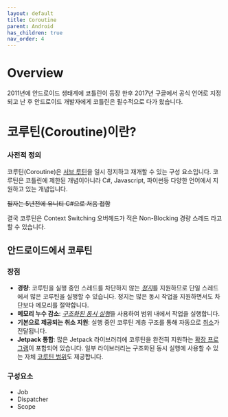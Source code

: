 ```yaml
---
layout: default
title: Coroutine
parent: Android
has_children: true
nav_order: 4
---
```


# Overview

2011년에 안드로이드 생태계에 코틀린이 등장 한후 2017년 구글에서 공식 언어로 지정되고 난 후 안드로이드 개발자에게 코틀린은 필수적으로 다가 왔습니다. 

# 코루틴(Coroutine)이란?

### 사전적 정의

코루틴(Coroutine)은 [서브 루틴](https://kennethss.github.io/docs/cs/sub-routine/)을 일시 정지하고 재개할 수 있는 구성 요소입니다. 코루틴은 코틀린에 제한된 개념이아니라 C#, Javascript, 파이썬등 다양한 언어에서 지원하고 있는 개념입니다.   

~~필자는 5년전에 유니티 C#으로 처음 접함~~

결국 코루틴은 Context Switching 오버헤드가 적은 Non-Blocking 경량 스레드 라고 할 수 있습니다.

### 

## 안드로이드에서 코루틴

### 장점

- **경량**: 코루틴을 실행 중인 스레드를 차단하지 않는 [*정지*](https://kotlinlang.org/docs/reference/coroutines/basics.html)를 지원하므로 단일 스레드에서 많은 코루틴을 실행할 수 있습니다. 정지는 많은 동시 작업을 지원하면서도 차단보다 메모리를 절약합니다.
- **메모리 누수 감소**: [*구조화된 동시 실행*](https://kotlinlang.org/docs/reference/coroutines/basics.html#structured-concurrency)을 사용하여 범위 내에서 작업을 실행합니다.
- **기본으로 제공되는 취소 지원**: 실행 중인 코루틴 계층 구조를 통해 자동으로 [취소](https://kotlinlang.org/docs/reference/coroutines/cancellation-and-timeouts.html)가 전달됩니다.
- **Jetpack 통합**: 많은 Jetpack 라이브러리에 코루틴을 완전히 지원하는 [확장 프로그램](https://developer.android.com/kotlin/ktx?hl=ko)이 포함되어 있습니다. 일부 라이브러리는 구조화된 동시 실행에 사용할 수 있는 자체 [코루틴 범위](https://developer.android.com/topic/libraries/architecture/coroutines?hl=ko)도 제공합니다.

### 구성요소

- Job
- Dispatcher
- Scope


